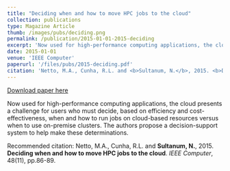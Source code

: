```yaml
---
title: "Deciding when and how to move HPC jobs to the cloud"
collection: publications
type: Magazine Article
thumb: /images/pubs/deciding.png
permalink: /publication/2015-01-01-2015-deciding
excerpt: 'Now used for high-performance computing applications, the cloud presents a challenge for users who must decide, based on efficiency and cost-effectiveness, when and how to run jobs on cloud-based resources versus when to use on-premise clusters. The authors propose a decision-support system to help make these determinations.'
date: 2015-01-01
venue: 'IEEE Computer'
paperurl: '/files/pubs/2015-deciding.pdf'
citation: 'Netto, M.A., Cunha, R.L. and <b>Sultanum, N.</b>, 2015. <b>Deciding when and how to move HPC jobs to the cloud</b>. <i>IEEE Computer</i>, 48(11), pp.86-89.'
---
```


<a href='/files/pubs/2015-deciding.pdf'>Download paper here</a>

Now used for high-performance computing applications, the cloud presents a challenge for users who must decide, based on efficiency and cost-effectiveness, when and how to run jobs on cloud-based resources versus when to use on-premise clusters. The authors propose a decision-support system to help make these determinations.

Recommended citation: Netto, M.A., Cunha, R.L. and <b>Sultanum, N.</b>, 2015. <b>Deciding when and how to move HPC jobs to the cloud</b>. <i>IEEE Computer</i>, 48(11), pp.86-89.